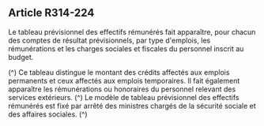 ## Article R314-224


Le tableau prévisionnel des effectifs rémunérés fait apparaître, pour chacun des comptes de résultat
prévisionnels, par type d'emplois, les rémunérations et les charges sociales et fiscales du personnel inscrit au
budget.

(^)
Ce tableau distingue le montant des crédits affectés aux emplois permanents et ceux affectés aux emplois
temporaires. Il fait également apparaître les rémunérations ou honoraires du personnel relevant des services
extérieurs. (^)
Le modèle de tableau prévisionnel des effectifs rémunérés est fixé par arrêté des ministres chargés de la
sécurité sociale et des affaires sociales. (^)

